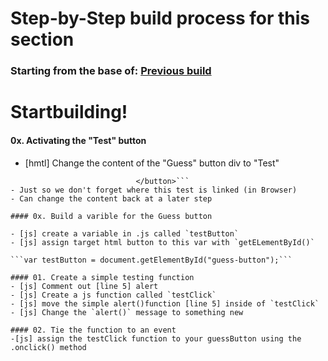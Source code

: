 # Step-by-Step build process for this section

### Starting from the base of: [Previous build](https://github.com/NeuTrix/Hangman-tutorial/tree/master/Lecture-06-connecting-js-display/Step-0601-connect-js-file)

# Startbuilding!

#### 0x. Activating the "Test" button
- [hmtl] Change the content of the "Guess" button div to "Test"

```<button class="outline col-md-4 btn-block btn-default" id="guess-button">	TEST
							</button>```
- Just so we don't forget where this test is linked (in Browser)
- Can change the content back at a later step

#### 0x. Build a varible for the Guess button
		
- [js] create a variable in .js called `testButton` 
- [js] assign target html button to this var with `getELementById()`

```var testButton = document.getElementById("guess-button");```

#### 01. Create a simple testing function 
- [js] Comment out [line 5] alert
- [js] Create a js function called `testClick`
- [js] move the simple alert()function [line 5] inside of `testClick`
- [js] Change the `alert()` message to something new

#### 02. Tie the function to an event
-[js] assign the testClick function to your guessButton using the .onclick() method

